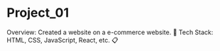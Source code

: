 # Project_01
Overview: Created a website on a e-commerce website.  🔧 Tech Stack:  HTML, CSS, JavaScript, React, etc.  📋
